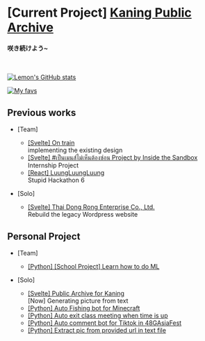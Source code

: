 # [Current Project] [Kaning Public Archive](https://kaning-web-project.vercel.app/)
#### 咲き続けよう~
<br>

[![Lemon's GitHub stats](https://github-readme-stats.vercel.app/api?username=klemonade&count_private=true&show_icons=true&theme=tokyonight)](https://github.com/anuraghazra/github-readme-stats)

[![My favs](https://github-readme-stats.vercel.app/api/top-langs/?username=klemonade&layout=compact&theme=tokyonight&hide=c,dart&langs_count=6)](https://github.com/anuraghazra/github-readme-stats)


## Previous works
- [Team]
  - [[Svelte] On train](https://on-train.vercel.app/) <br>
  implementing the existing design
  - [[Svelte] #เป็นเมนส์ไม่เห็นต้องซ่อน Project by Inside the Sandbox](https://onperiod.iraconcept.com/) <br>
  Internship Project
  - [[React] LuungLuungLuung](https://luungluungluung.netlify.app/) <br>
  Stupid Hackathon 6 

- [Solo]
  - [[Svelte] Thai Dong Rong Enterprise Co., Ltd.](https://www.tdr.co.th/) <br>
  Rebuild the legacy Wordpress website


## Personal Project
- [Team]
  - [[Python] [School Project] Learn how to do ML](https://github.com/klemonade/ML-Project)

- [Solo]
  - [[Svelte] Public Archive for Kaning](https://kaning-web-project.vercel.app/)<br>
  [Now] Generating picture from text
  - [[Python] Auto Fishing bot for Minecraft](https://github.com/klemonade/minecraft-auto-fishing)
  - [[Python] Auto exit class meeting when time is up](https://github.com/klemonade/exit-meeting)
  - [[Python] Auto comment bot for Tiktok in 48GAsiaFest](https://github.com/klemonade/stupid-comment-bot)
  - [[Python] Extract pic from provided url in text file](https://github.com/klemonade/pic-extractor)


<!--
**klemonade/klemonade** is a ✨ _special_ ✨ repository because its `README.md` (this file) appears on your GitHub profile.

Here are some ideas to get you started:

- 🔭 I’m currently working on ...
- 🌱 I’m currently learning ...
- 👯 I’m looking to collaborate on ...
- 🤔 I’m looking for help with ...
- 💬 Ask me about ...
- 📫 How to reach me: ...
- 😄 Pronouns: ...
- ⚡ Fun fact: ...
-->
